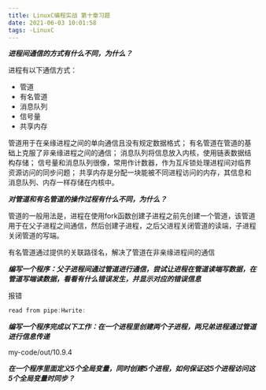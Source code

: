 ```yaml
---
title: LinuxC编程实战 第十章习题
date: 2021-06-03 10:01:58
tags: -LinuxC
---
```

***进程间通信的方式有什么不同，为什么？***

进程有以下通信方式：

- 管道
- 有名管道
- 消息队列
- 信号量
- 共享内存

管道用于在亲缘进程之间的单向通信且没有规定数据格式；
有名管道在管道的基础上克服了非亲缘进程之间的通信；
消息队列将信息放入内核，使用链表数据结构存储；
信号量和消息队列很像，常用作计数器，作为互斥锁处理进程间对临界资源访问的同步问题；
共享内存是分配一块能被不同进程访问的内存，其信息和消息队列、内存一样存储在内核中。

***对管道和有名管道的操作过程有什么不同，为什么？***

管道的一般用法是，进程在使用fork函数创建子进程之前先创建一个管道，该管道用于在父子进程之间通信，然后创建子进程，之后父进程关闭管道的读端，子进程关闭管道的写端。

有名管道通过提供的关联路径名，解决了管道在非亲缘进程间的通信

***编写一个程序：父子进程间通过管道进行通信，尝试让进程在管道读端写数据，在管道写端读数据，看看有什么错误发生，并显示对应的错误信息***

报错

``` c
read from pipe:Hwrite:
```

***编写一个程序完成以下工作：在一个进程里创建两个子进程，两兄弟进程通过管道进行信息传递***

my-code/out/10.9.4

***在一个程序里面定义5个全局变量，同时创建5个进程，如何保证这5个进程访问这5个全局变量时同步？***

